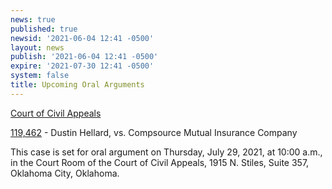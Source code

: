 ```yaml
---
news: true
published: true
newsid: '2021-06-04 12:41 -0500'
layout: news
publish: '2021-06-04 12:41 -0500'
expire: '2021-07-30 12:41 -0500'
system: false
title: Upcoming Oral Arguments
---
```

<u>Court of Civil Appeals</u>

[119,462](http://www.oscn.net/dockets/GetCaseInformation.aspx?db=appellate&number=119462) - Dustin Hellard, vs. Compsource Mutual Insurance Company

This case is set for oral argument on Thursday, July 29, 2021, at 10:00 a.m., in the Court Room of the Court of Civil Appeals, 1915 N. Stiles, Suite 357, Oklahoma City, Oklahoma.